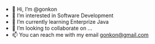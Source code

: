 - 👋 Hi, I’m @gonkon
- 👀 I’m interested in Software Development
- 🌱 I’m currently learning Enterprize Java
- 💞️ I’m looking to collaborate on ...
- 📫 You can reach me with my email gonkon@gmail.com

<!---
gonkon/gonkon is a ✨ special ✨ repository because its `README.md` (this file) appears on your GitHub profile.
You can click the Preview link to take a look at your changes.
--->
